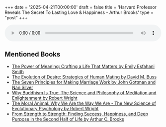 +++
date = '2025-04-21T00:00:00'
draft = false
title = 'Harvard Professor Reveals The Secret To Lasting Love & Happiness - Arthur Brooks'
type = "post"
+++

<audio controls style="width: 100%; max-width: 800px;">
  <source src="https://www.youtube.com/watch?v=jY1gwywkmvc" type="audio/mpeg">
  Your browser does not support the audio element.
</audio>

## Mentioned Books

- [The Power of Meaning: Crafting a Life That Matters by Emily Esfahani Smith](https://www.amazon.com/s?k=The+Power+of+Meaning:+Crafting+a+Life+That+Matters+by+Emily+Esfahani+Smith&tag=podcaststoboo-20)
- [The Evolution of Desire: Strategies of Human Mating by David M. Buss](https://www.amazon.com/s?k=The+Evolution+of+Desire:+Strategies+of+Human+Mating+by+David+M.+Buss&tag=podcaststoboo-20)
- [The Seven Principles for Making Marriage Work by John Gottman and Nan Silver](https://www.amazon.com/s?k=The+Seven+Principles+for+Making+Marriage+Work+by+John+Gottman+and+Nan+Silver&tag=podcaststoboo-20)
- [Why Buddhism Is True: The Science and Philosophy of Meditation and Enlightenment by Robert Wright](https://www.amazon.com/s?k=Why+Buddhism+Is+True:+The+Science+and+Philosophy+of+Meditation+and+Enlightenment+by+Robert+Wright&tag=podcaststoboo-20)
- [The Moral Animal: Why We Are the Way We Are - The New Science of Evolutionary Psychology by Robert Wright](https://www.amazon.com/s?k=The+Moral+Animal:+Why+We+Are+the+Way+We+Are+-+The+New+Science+of+Evolutionary+Psychology+by+Robert+Wright&tag=podcaststoboo-20)
- [From Strength to Strength: Finding Success, Happiness, and Deep Purpose in the Second Half of Life by Arthur C. Brooks](https://www.amazon.com/s?k=From+Strength+to+Strength:+Finding+Success,+Happiness,+and+Deep+Purpose+in+the+Second+Half+of+Life+by+Arthur+C.+Brooks&tag=podcaststoboo-20)
